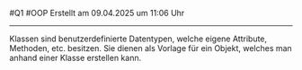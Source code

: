 #Q1 #OOP Erstellt am 09.04.2025 um 11:06 Uhr

---

Klassen sind benutzerdefinierte Datentypen, welche eigene Attribute, Methoden, etc. besitzen. Sie dienen als Vorlage für ein Objekt, welches man anhand einer Klasse erstellen kann.